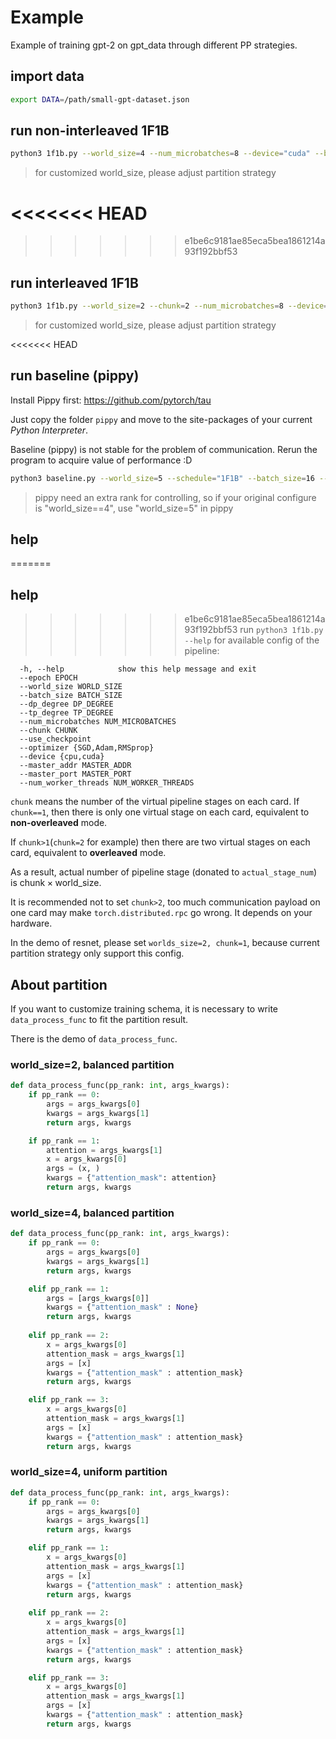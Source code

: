 # Example

Example of training gpt-2 on gpt_data through different PP strategies.

## import data

```bash
export DATA=/path/small-gpt-dataset.json
```


## run non-interleaved 1F1B

```bash
python3 1f1b.py --world_size=4 --num_microbatches=8 --device="cuda" --batch_size=16 --epoch=20 --master_port=29011
```

> for customized world_size, please adjust partition strategy

<<<<<<< HEAD
=======

>>>>>>> e1be6c9181ae85eca5bea1861214a93f192bbf53
## run interleaved 1F1B

```bash
python3 1f1b.py --world_size=2 --chunk=2 --num_microbatches=8 --device="cuda" --batch_size=16 --epoch=20 --master_port=29011
```

> for customized world_size, please adjust partition strategy

<<<<<<< HEAD
## run baseline (pippy)

Install Pippy first: https://github.com/pytorch/tau

Just copy the folder `pippy` and move to the site-packages of your current *Python Interpreter*.

Baseline (pippy) is not stable for the problem of communication. Rerun the program to acquire value of performance :D

```bash
python3 baseline.py --world_size=5 --schedule="1F1B" --batch_size=16 --chunk=8
```

> pippy need an extra rank for controlling, so if your original configure is "world_size==4", use "world_size=5" in pippy

## help 
=======

## help
>>>>>>> e1be6c9181ae85eca5bea1861214a93f192bbf53
run `python3 1f1b.py --help` for available config of the pipeline:

```
  -h, --help            show this help message and exit
  --epoch EPOCH
  --world_size WORLD_SIZE
  --batch_size BATCH_SIZE
  --dp_degree DP_DEGREE
  --tp_degree TP_DEGREE
  --num_microbatches NUM_MICROBATCHES
  --chunk CHUNK
  --use_checkpoint
  --optimizer {SGD,Adam,RMSprop}
  --device {cpu,cuda}
  --master_addr MASTER_ADDR
  --master_port MASTER_PORT
  --num_worker_threads NUM_WORKER_THREADS
```

`chunk` means the number of the virtual pipeline stages on each card. If `chunk==1`, then there is only one virtual stage on each card, equivalent to **non-overleaved** mode.

If `chunk>1`(`chunk=2` for example) then there are two virtual stages on each card, equivalent to **overleaved** mode.

As a result, actual number of pipeline stage (donated to `actual_stage_num`) is $\text{chunk} \times \text{world\_size}$.

It is recommended not to set `chunk>2`, too much communication payload on one card may make `torch.distributed.rpc` go wrong. It depends on your hardware.

In the demo of resnet, please set `worlds_size=2, chunk=1`, because current partition strategy only support this config.


## About partition

If you want to customize training schema, it is necessary to write `data_process_func` to fit the partition result.

There is the demo of `data_process_func`.

### world_size=2, balanced partition

```python
def data_process_func(pp_rank: int, args_kwargs):
    if pp_rank == 0:
        args = args_kwargs[0]
        kwargs = args_kwargs[1]
        return args, kwargs

    if pp_rank == 1:
        attention = args_kwargs[1]
        x = args_kwargs[0]
        args = (x, )
        kwargs = {"attention_mask": attention}
        return args, kwargs
```


### world_size=4, balanced partition

```python
def data_process_func(pp_rank: int, args_kwargs):
    if pp_rank == 0:
        args = args_kwargs[0]
        kwargs = args_kwargs[1]
        return args, kwargs

    elif pp_rank == 1:
        args = [args_kwargs[0]]
        kwargs = {"attention_mask" : None}
        return args, kwargs
    
    elif pp_rank == 2:
        x = args_kwargs[0]
        attention_mask = args_kwargs[1]
        args = [x]
        kwargs = {"attention_mask" : attention_mask}
        return args, kwargs

    elif pp_rank == 3:
        x = args_kwargs[0]
        attention_mask = args_kwargs[1]
        args = [x]
        kwargs = {"attention_mask" : attention_mask}
        return args, kwargs
```

### world_size=4, uniform partition

```python
def data_process_func(pp_rank: int, args_kwargs):
    if pp_rank == 0:
        args = args_kwargs[0]
        kwargs = args_kwargs[1]
        return args, kwargs

    elif pp_rank == 1:
        x = args_kwargs[0]
        attention_mask = args_kwargs[1]
        args = [x]
        kwargs = {"attention_mask" : attention_mask}
        return args, kwargs
    
    elif pp_rank == 2:
        x = args_kwargs[0]
        attention_mask = args_kwargs[1]
        args = [x]
        kwargs = {"attention_mask" : attention_mask}
        return args, kwargs

    elif pp_rank == 3:
        x = args_kwargs[0]
        attention_mask = args_kwargs[1]
        args = [x]
        kwargs = {"attention_mask" : attention_mask}
        return args, kwargs
```